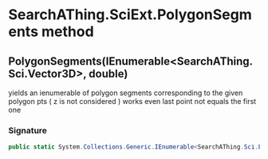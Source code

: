 # SearchAThing.SciExt.PolygonSegments method
## PolygonSegments(IEnumerable<SearchAThing.Sci.Vector3D>, double)
yields an ienumerable of polygon segments corresponding to the given polygon pts ( z is not considered )
            works even last point not equals the first one

### Signature
```csharp
public static System.Collections.Generic.IEnumerable<SearchAThing.Sci.Line3D> PolygonSegments(IEnumerable<SearchAThing.Sci.Vector3D> pts, double tol)
```
